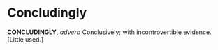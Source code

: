 # Concludingly

**CONCLUDINGLY**, _adverb_ Conclusively; with incontrovertible evidence. \[Little used.\]